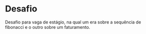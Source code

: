 # Desafio

Desafio para vaga de estágio, na qual um era sobre a sequência de fibonacci e o outro sobre um faturamento.
